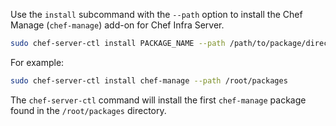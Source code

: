 Use the `install` subcommand with the `--path` option to install the Chef Manage (`chef-manage`) add-on for Chef Infra Server.

```bash
sudo chef-server-ctl install PACKAGE_NAME --path /path/to/package/directory
```

For example:

```bash
sudo chef-server-ctl install chef-manage --path /root/packages
```

The `chef-server-ctl` command will install the first `chef-manage`
package found in the `/root/packages` directory.
